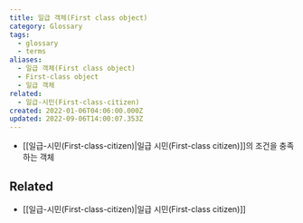 ```yaml
---
title: 일급 객체(First class object)
category: Glossary
tags:
  - glossary
  - terms
aliases:
  - 일급 객체(First class object)
  - First-class object
  - 일급 객체
related:
  - 일급-시민(First-class-citizen)
created: 2022-01-06T04:06:00.000Z
updated: 2022-09-06T14:00:07.353Z
---
```


<Metadata />

- [[일급-시민(First-class-citizen)|일급 시민(First-class citizen)]]의 조건을 충족하는 객체

## Related

- [[일급-시민(First-class-citizen)|일급 시민(First-class citizen)]]
